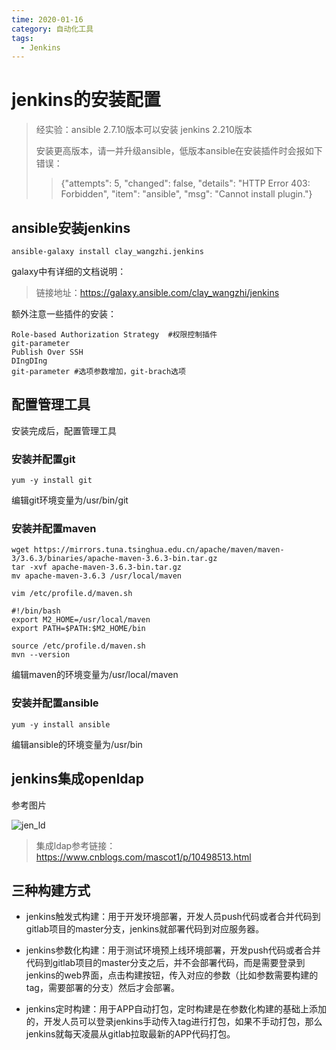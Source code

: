 ```yaml
---
time: 2020-01-16
category: 自动化工具
tags:
  - Jenkins
---
```


# jenkins的安装配置

> 经实验：ansible 2.7.10版本可以安装 jenkins 2.210版本
>
> 安装更高版本，请一并升级ansible，低版本ansible在安装插件时会报如下错误：
>
> > {"attempts": 5, "changed": false, "details": "HTTP Error 403: Forbidden", "item": "ansible", "msg": "Cannot install plugin."}

## ansible安装jenkins

```shell
ansible-galaxy install clay_wangzhi.jenkins
```

galaxy中有详细的文档说明：

> 链接地址：https://galaxy.ansible.com/clay_wangzhi/jenkins

额外注意一些插件的安装：

```
Role-based Authorization Strategy  #权限控制插件
git-parameter
Publish Over SSH
DIngDIng
git-parameter #选项参数增加，git-brach选项
```

## 配置管理工具

安装完成后，配置管理工具

### 安装并配置git

```shell
yum -y install git
```


编辑git环境变量为/usr/bin/git

### 安装并配置maven

```shell
wget https://mirrors.tuna.tsinghua.edu.cn/apache/maven/maven-3/3.6.3/binaries/apache-maven-3.6.3-bin.tar.gz
tar -xvf apache-maven-3.6.3-bin.tar.gz
mv apache-maven-3.6.3 /usr/local/maven
```

`vim /etc/profile.d/maven.sh`

```shell
#!/bin/bash
export M2_HOME=/usr/local/maven
export PATH=$PATH:$M2_HOME/bin
```

```
source /etc/profile.d/maven.sh
mvn --version
```

编辑maven的环境变量为/usr/local/maven

### 安装并配置ansible

```shell
yum -y install ansible
```

编辑ansible的环境变量为/usr/bin

## jenkins集成openldap

参考图片

![jen_ld](https://gitee.com/clay-wangzhi/blogImg/raw/master/blogImg/jen_ld.png)

> 集成ldap参考链接：https://www.cnblogs.com/mascot1/p/10498513.html

## 三种构建方式

* jenkins触发式构建：用于开发环境部署，开发人员push代码或者合并代码到gitlab项目的master分支，jenkins就部署代码到对应服务器。

* jenkins参数化构建：用于测试环境预上线环境部署，开发push代码或者合并代码到gitlab项目的master分支之后，并不会部署代码，而是需要登录到jenkins的web界面，点击构建按钮，传入对应的参数（比如参数需要构建的tag，需要部署的分支）然后才会部署。

* jenkins定时构建：用于APP自动打包，定时构建是在参数化构建的基础上添加的，开发人员可以登录jenkins手动传入tag进行打包，如果不手动打包，那么jenkins就每天凌晨从gitlab拉取最新的APP代码打包。